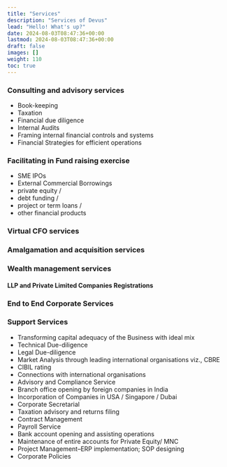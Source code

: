 ```yaml
---
title: "Services"
description: "Services of Devus"
lead: "Hello! What's up?"
date: 2024-08-03T08:47:36+00:00
lastmod: 2024-08-03T08:47:36+00:00
draft: false
images: []
weight: 110
toc: true
---
```


### Consulting and advisory services
* Book-keeping
* Taxation
* Financial due diligence
* Internal Audits
* Framing internal financial controls and systems
* Financial Strategies for efficient operations
### Facilitating in Fund raising exercise
* SME IPOs
* External Commercial Borrowings
* private equity /
* debt funding /
* project or term loans /
* other financial products
### Virtual CFO services
### Amalgamation and acquisition services
### Wealth management services
#### LLP and Private Limited Companies Registrations 
### End to End Corporate Services
### Support Services
* Transforming capital adequacy of the Business with ideal mix
* Technical Due-diligence
* Legal Due-diligence
* Market Analysis through leading international organisations viz., CBRE
* CIBIL rating
* Connections with international organisations
* Advisory and Compliance Service
* Branch office opening by foreign companies in India
* Incorporation of Companies in USA / Singapore / Dubai
* Corporate Secretarial
* Taxation advisory and returns filing
* Contract Management
* Payroll Service
* Bank account opening and assisting operations
* Maintenance of entire accounts for Private Equity/ MNC
* Project Management–ERP implementation; SOP designing
* Corporate Policies
